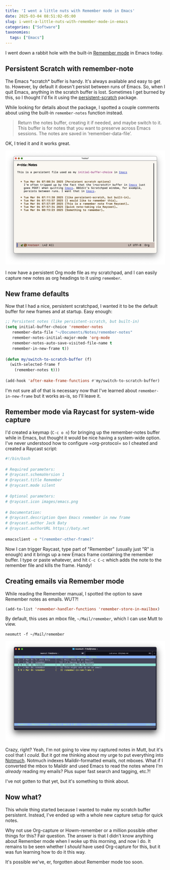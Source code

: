 ```yaml
---
title: 'I went a little nuts with Remember mode in Emacs'
date: 2025-03-04 08:51:02-05:00
slug: i-went-a-little-nuts-with-remember-mode-in-emacs
categories: ["Software"]
taxonomies:
  tags: ["Emacs"]
---
```


I went down a rabbit hole with the built-in [Remember mode](https://www.gnu.org/software/emacs/manual/html_mono/remember.html) in Emacs today.

<!--more-->

## Persistent Scratch with remember-note

The Emacs \*scratch\* buffer is handy. It's always available and easy to get to. However, by default it doesn't persist between runs of Emacs. So, when I quit Emacs, anything in the scratch buffer is lost. Sometimes I get burned by this, so I thought I'd fix it using the [persistent-scratch](https://github.com/Fanael/persistent-scratch) package.

While looking for details about the package,  I spotted a couple comments about using the built-in `remember-notes` function instead.

> Return the notes buffer, creating it if needed, and maybe switch to it.
> This buffer is for notes that you want to preserve across Emacs sessions.
> The notes are saved in ‘remember-data-file’.

OK, I tried it and it works great.

![My remember-notes file/buffer](cover-notes.png "My remember-notes file/buffer")

I now have a persistent Org mode file as my scratchpad, and I can easily capture new notes as org headings to it using `remember`.

## New frame defaults

Now that I had a nice, persistent scratchpad, I wanted it to be the default buffer for new frames and at startup. Easy enough:

```lisp
;; Persistent notes (like persistent-scratch, but built-in)
(setq initial-buffer-choice 'remember-notes
   remember-data-file "~/Documents/Notes/remember-notes"
   remember-notes-initial-major-mode 'org-mode
   remember-notes-auto-save-visited-file-name t
   remember-in-new-frame t))

(defun my/switch-to-scratch-buffer (f)
  (with-selected-frame f
    (remember-notes t)))
 
(add-hook 'after-make-frame-functions #'my/switch-to-scratch-buffer)
```

I'm not sure all of that is necessary now that I've learned about `remember-in-new-frame` but it works as-is, so I'll leave it.

## Remember mode via Raycast for system-wide capture

I'd created a keymap (`C-c o n`) for bringing up the remember-notes buffer while in Emacs, but thought it would be nice having a system-wide option. I've never understood how to configure =org-protocol= so I cheated and created a Raycast script:

```bash
#!/bin/bash

# Required parameters:
# @raycast.schemaVersion 1
# @raycast.title Remember
# @raycast.mode silent

# Optional parameters:
# @raycast.icon images/emacs.png

# Documentation:
# @raycast.description Open Emacs remember in new frame
# @raycast.author Jack Baty
# @raycast.authorURL https://baty.net

emacsclient -e "(remember-other-frame)"
```

Now I can trigger Raycast, type part of "Remember" (usually just "R" is enough) and it brings up a new Emacs frame containing the remember buffer. I type or paste whatever, and hit `C-c C-c` which adds the note to the remember file and kills the frame. Handy!

## Creating emails via Remember mode

While reading the Remember manual, I spotted the option to save Remember notes as emails. WUT?!

```lisp
(add-to-list 'remember-handler-functions 'remember-store-in-mailbox)
```

By default, this uses an mbox file, `~/Mail/remember`, which I can use Mutt to view.

`neomutt -f ~/Mail/remember`

![My remember notes as emails in Neomutt](mutt.png "My remember notes as emails in Neomutt")

Crazy, right? Yeah, I'm not going to view my captured notes in Mutt, but it's cool that I _could_. But it got me thinking about my urge to put everything into [Notmuch](https://notmuchmail.org). Notmuch indexes Maildir-formatted emails, not mboxes. What if I converted the mbox to Maildir and used Emacs to read the notes where I'm _already_ reading my emails? Plus super fast search and tagging, etc.?!

I've not gotten to that yet, but it's something to think about.

## Now what?

This whole thing started because I wanted to make my scratch buffer persistent. Instead, I've ended up with a whole new capture setup for quick notes.

Why not use Org-capture or Howm-remember or a million possible other things for this? Fair question. The answer is that I didn't know anything about Remember mode when I woke up this morning, and now I do. It remains to be seen whether I _should_ have used Org-capture for this, but it was fun learning how to do it this way.

It's possible we've, er, forgotten about Remember mode too soon.
